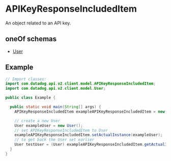 # APIKeyResponseIncludedItem

An object related to an API key.

## oneOf schemas

- [User](User.md)

## Example

```java
// Import classes:
import com.datadog.api.v2.client.model.APIKeyResponseIncludedItem;
import com.datadog.api.v2.client.model.User;

public class Example {

  public static void main(String[] args) {
    APIKeyResponseIncludedItem exampleAPIKeyResponseIncludedItem = new APIKeyResponseIncludedItem();

    // create a new User
    User exampleUser = new User();
    // set APIKeyResponseIncludedItem to User
    exampleAPIKeyResponseIncludedItem.setActualInstance(exampleUser);
    // to get back the User set earlier
    User testUser = (User) exampleAPIKeyResponseIncludedItem.getActualInstance();
  }
}

```
